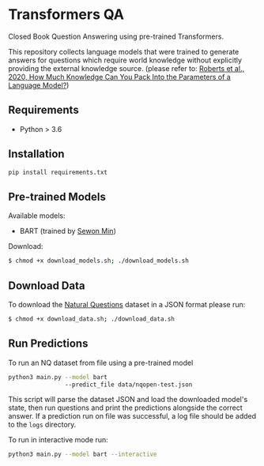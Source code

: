 # Transformers QA
Closed Book Question Answering using pre-trained Transformers.

This repository collects language models that were trained to generate answers for questions which require
world knowledge without explicitly providing the external knowledge source. 
(please refer to: [Roberts et al., 2020, How Much Knowledge Can You Pack Into the Parameters of a Language Model?](https://arxiv.org/abs/2002.08910)) 

## Requirements
* Python > 3.6

## Installation
```bash
pip install requirements.txt
```

## Pre-trained Models
Available models:
* BART (trained by [Sewon Min](https://github.com/shmsw25/bart-closed-book-qa))

Download:
```bash
$ chmod +x download_models.sh; ./download_models.sh
```

## Download Data
To download the [Natural Questions](https://github.com/google-research-datasets/natural-questions) dataset in a JSON format please run:
```bash
$ chmod +x download_data.sh; ./download_data.sh
```


## Run Predictions
To run an NQ dataset from file using a pre-trained model
```bash
python3 main.py --model bart
                --predict_file data/nqopen-test.json
```
This script will parse the dataset JSON and load the downloaded model's state, then run questions and print the predictions alongside the correct answer.
If a prediction run on file was successful, a log file should be added to the `logs` directory. 

To run in interactive mode run:
```bash
python3 main.py --model bart --interactive
```
